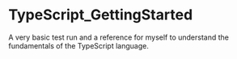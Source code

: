 TypeScript_GettingStarted
=========================

A very basic test run and a reference for myself to understand the fundamentals of the  TypeScript language.
